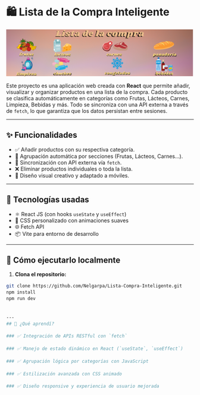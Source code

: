 # 🛍️ Lista de la Compra Inteligente

![Banner del proyecto](./banner.png)

Este proyecto es una aplicación web creada con **React** que permite añadir, visualizar y organizar productos en una lista de la compra. Cada producto se clasifica automáticamente en categorías como Frutas, Lácteos, Carnes, Limpieza, Bebidas y más. Todo se sincroniza con una API externa a través de `fetch`, lo que garantiza que los datos persistan entre sesiones.

---

## ✨ Funcionalidades

- ✅ Añadir productos con su respectiva categoría.
- 🍎 Agrupación automática por secciones (Frutas, Lácteos, Carnes...).
- 🔄 Sincronización con API externa vía `fetch`.
- ❌ Eliminar productos individuales o toda la lista.
- 📱 Diseño visual creativo y adaptado a móviles.

---

## 🧰  Tecnologías usadas 

- ⚛️ React JS (con hooks `useState` y `useEffect`)
- 🎨 CSS personalizado con animaciones suaves
- 🌐 Fetch API
- 📦 Vite para entorno de desarrollo

---

## 🚀  Cómo ejecutarlo localmente

1. **Clona el repositorio:**

```bash
git clone https://github.com/Nelgarpa/Lista-Compra-Inteligente.git
npm install
npm run dev


---
## 🧠 ¿Qué aprendí?

### ✅ Integración de APIs RESTful con `fetch`

### ✅ Manejo de estado dinámico en React (`useState`, `useEffect`)

### ✅ Agrupación lógica por categorías con JavaScript

### ✅ Estilización avanzada con CSS animado

### ✅ Diseño responsive y experiencia de usuario mejorada
